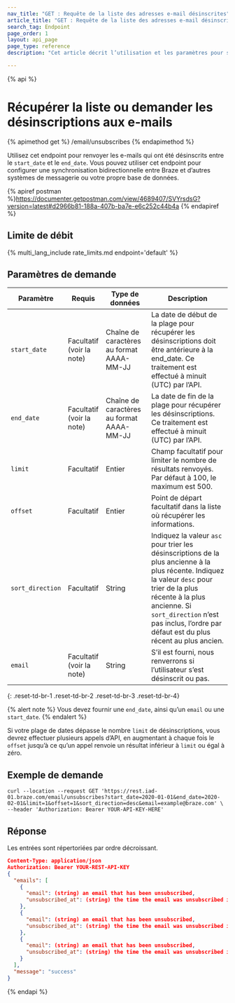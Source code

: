 ```yaml
---
nav_title: "GET : Requête de la liste des adresses e-mail désinscrites"
article_title: "GET : Requête de la liste des adresses e-mail désinscrites"
search_tag: Endpoint
page_order: 1
layout: api_page
page_type: reference
description: "Cet article décrit l’utilisation et les paramètres pour se servir de l’endpoint Braze Obtenir les désinscriptions aux e-mails."

---
```

{% api %}
# Récupérer la liste ou demander les désinscriptions aux e-mails
{% apimethod get %}
/email/unsubscribes
{% endapimethod %}

Utilisez cet endpoint pour renvoyer les e-mails qui ont été désinscrits entre le `start_date` et le `end_date`. Vous pouvez utiliser cet endpoint pour configurer une synchronisation bidirectionnelle entre Braze et d’autres systèmes de messagerie ou votre propre base de données.

{% apiref postman %}https://documenter.getpostman.com/view/4689407/SVYrsdsG?version=latest#d2966b81-188a-407b-ba7e-e6c252c44b4a {% endapiref %}

## Limite de débit

{% multi_lang_include rate_limits.md endpoint='default' %}

## Paramètres de demande

| Paramètre | Requis | Type de données | Description |
| ----------|-----------| ---------|------ |
| `start_date` | Facultatif <br>(voir la note) | Chaîne de caractères au format AAAA-MM-JJ| La date de début de la plage pour récupérer les désinscriptions doit être antérieure à la end_date. Ce traitement est effectué à minuit (UTC) par l’API. |
| `end_date` | Facultatif <br>(voir la note) | Chaîne de caractères au format AAAA-MM-JJ | La date de fin de la plage pour récupérer les désinscriptions. Ce traitement est effectué à minuit (UTC) par l’API. |
| `limit` | Facultatif | Entier | Champ facultatif pour limiter le nombre de résultats renvoyés. Par défaut à 100, le maximum est 500. |
| `offset` | Facultatif | Entier | Point de départ facultatif dans la liste où récupérer les informations. |
| `sort_direction` | Facultatif | String | Indiquez la valeur `asc` pour trier les désinscriptions de la plus ancienne à la plus récente. Indiquez la valeur `desc` pour trier de la plus récente à la plus ancienne. Si `sort_direction` n’est pas inclus, l’ordre par défaut est du plus récent au plus ancien. |
| `email` | Facultatif <br>(voir la note) | String | S’il est fourni, nous renverrons si l’utilisateur s’est désinscrit ou pas. |
{: .reset-td-br-1 .reset-td-br-2 .reset-td-br-3  .reset-td-br-4}

{% alert note %}
Vous devez fournir une `end_date`, ainsi qu’un `email` ou une `start_date`.
{% endalert %}

Si votre plage de dates dépasse le nombre `limit` de désinscriptions, vous devrez effectuer plusieurs appels d’API, en augmentant à chaque fois le `offset` jusqu’à ce qu’un appel renvoie un résultat inférieur à `limit` ou égal à zéro.

## Exemple de demande 
```
curl --location --request GET 'https://rest.iad-01.braze.com/email/unsubscribes?start_date=2020-01-01&end_date=2020-02-01&limit=1&offset=1&sort_direction=desc&email=example@braze.com' \
--header 'Authorization: Bearer YOUR-API-KEY-HERE'
```

## Réponse

Les entrées sont répertoriées par ordre décroissant.

```json
Content-Type: application/json
Authorization: Bearer YOUR-REST-API-KEY
{
  "emails": [
    {
      "email": (string) an email that has been unsubscribed,
      "unsubscribed_at": (string) the time the email was unsubscribed in ISO 8601
    },
    {
      "email": (string) an email that has been unsubscribed,
      "unsubscribed_at": (string) the time the email was unsubscribed in ISO 8601
    },
    {
      "email": (string) an email that has been unsubscribed,
      "unsubscribed_at": (string) the time the email was unsubscribed in ISO 8601
    }
  ],
  "message": "success"
}
```
{% endapi %}
